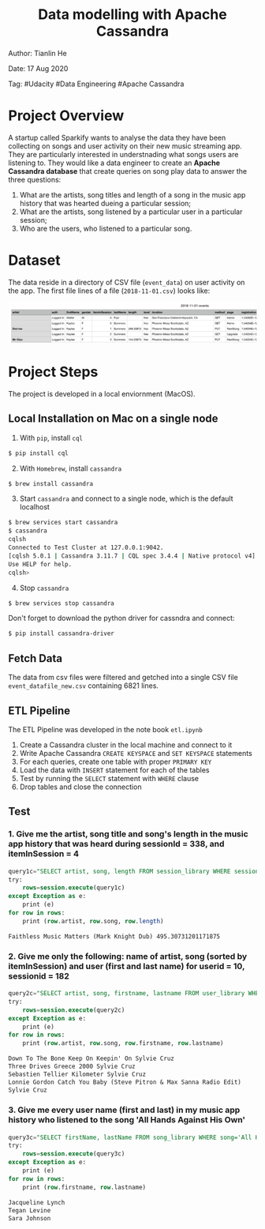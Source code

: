 <h1>
  <center>Data modelling with Apache Cassandra</center>
</h1>

Author: Tianlin He

Date: 17 Aug 2020

Tag: #Udacity #Data Engineering #Apache Cassandra

# Project Overview

A startup called Sparkify wants to analyse the data they have been collecting on songs and user activity on their new music streaming app. They are particularly interested in understnading what songs users are listening to. They would like a data engineer to create an **Apache Cassandra database** that create queries on song play data to answer the three questions:

1. What are the artists, song titles and length of a song in the music app history that was hearted dueing a particular session;
2. What are the artists, song listened by a particular user in a particular session;
3. Who are the users, who listened to a particular song.

# Dataset

The data reside in a directory of CSV file (`event_data`) on user activity on the app. The first file lines of a file (`2018-11-01.csv`) looks like:

<img src="img/dataset.png" width="600">

# Project Steps

The project is developed in a local enviornment (MacOS). 

## Local Installation on Mac on a single node

1. With `pip`, install `cql`

```zsh
$ pip install cql
```

2. With `Homebrew`, install `cassandra`

```zsh
$ brew install cassandra
```

3. Start  `cassandra` and connect to a single node, which is the default localhost

```zsh
$ brew services start cassandra
$ cassandra
cqlsh
Connected to Test Cluster at 127.0.0.1:9042.
[cqlsh 5.0.1 | Cassandra 3.11.7 | CQL spec 3.4.4 | Native protocol v4]
Use HELP for help.
cqlsh> 
```

4. Stop `cassandra`

```zsh
$ brew services stop cassandra
```

Don't forget to download the python driver for cassndra and connect:

```zsh
$ pip install cassandra-driver
```

## Fetch Data

The data from csv files were filtered and getched into a single CSV file `event_datafile_new.csv` containing 6821 lines.

## ETL Pipeline

The ETL Pipeline was developed in the note book  `etl.ipynb`

1. Create a Cassandra cluster in the local machine and connect to it
2. Write Apache Cassandra `CREATE KEYSPACE` and  `SET KEYSPACE` statements
3. For each queries, create one table with proper  `PRIMARY KEY`
4. Load the data with `INSERT` statement for each of the tables
5. Test by running the `SELECT` statement with `WHERE` clause
6. Drop tables and close the connection

## Test 

### 1. Give me the artist, song title and song's length in the music app history that was heard during  sessionId = 338, and itemInSession  = 4

```sql
query1c="SELECT artist, song, length FROM session_library WHERE sessionId=338 AND itemInSession=4"
try:
    rows=session.execute(query1c)
except Exception as e:
    print (e)
for row in rows:
    print (row.artist, row.song, row.length)
```

```
Faithless Music Matters (Mark Knight Dub) 495.30731201171875
```

### 2. Give me only the following: name of artist, song (sorted by itemInSession) and user (first and last name) for userid = 10, sessionid = 182

```sql
query2c="SELECT artist, song, firstname, lastname FROM user_library WHERE userId=10 AND sessionId=182"
try:
    rows=session.execute(query2c)
except Exception as e:
    print (e)
for row in rows:
    print (row.artist, row.song, row.firstname, row.lastname)
```

```
Down To The Bone Keep On Keepin' On Sylvie Cruz
Three Drives Greece 2000 Sylvie Cruz
Sebastien Tellier Kilometer Sylvie Cruz
Lonnie Gordon Catch You Baby (Steve Pitron & Max Sanna Radio Edit) Sylvie Cruz
```


### 3. Give me every user name (first and last) in my music app history who listened to the song 'All Hands Against His Own'

```sql
query3c="SELECT firstName, lastName FROM song_library WHERE song='All Hands Against His Own'"
try:
    rows=session.execute(query3c)
except Exception as e:
    print (e)
for row in rows:
    print (row.firstname, row.lastname)
```

```
Jacqueline Lynch
Tegan Levine
Sara Johnson
```

